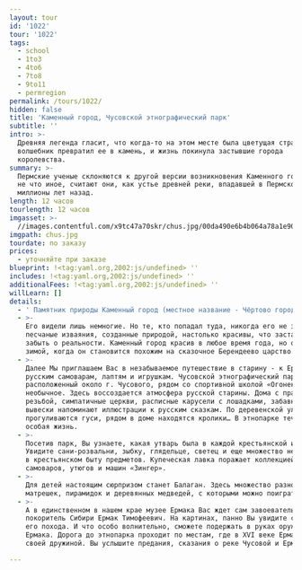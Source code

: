 ```yaml
---
layout: tour
id: '1022'
tour: '1022'
tags:
  - school
  - 1to3
  - 4to6
  - 7to8
  - 9to11
  - permregion
permalink: /tours/1022/
hidden: false
title: 'Каменный город, Чусовской этнографический парк'
subtitle: ''
intro: >-
  Древняя легенда гласит, что когда-то на этом месте была цветущая страна. Злой
  волшебник превратил ее в камень, и жизнь покинула застывшие города
  королевства.
summary: >-
  Пермские ученые склоняются к другой версии возникновения Каменного города. Это
  не что иное, считают они, как устье древней реки, впадавшей в Пермское море
  миллионы лет назад.
length: 12 часов
tourlength: 12 часов
imgasset: >-
  //images.contentful.com/x9tc47a70skr/chus.jpg/00da490e6b4b064a78a1e909a546ebb2/chus.jpg
imgpath: chus.jpg
tourdate: по заказу
prices:
  - уточняйте при заказе
blueprint: !<tag:yaml.org,2002:js/undefined> ''
includes: !<tag:yaml.org,2002:js/undefined> ''
additionalFees: !<tag:yaml.org,2002:js/undefined> ''
willLearn: []
details:
  - ' Памятник природы Каменный город (местное название - Чёртово городище или Черепахи) расположен в 5 км от поселка Усьва, на главной вершине хребта Рудянский спой. Скальный массив прорезан глубокими, до 8-12 метров трещинами шириной 1-8 метров, часто расположенными под прямым углом, что создает иллюзию улиц и переулков заброшенного города. Причудливые скальные останцы образуют сеть коридоров и ярусов на возвышенности посреди леса. Арки, проходы, мосты, лабиринты - здесь можно найти много интересного.'
  - >-
    Его видели лишь немногие. Но те, кто попадал туда, никогда его не забудут —
    песчаные изваяния, созданные природой, настолько красивы, что заставляют
    забыть о реальности. Каменный город красив в любое время года, но особенно
    зимой, когда он становится похожим на сказочное Берендеево царство.
  - >-
    Далее Мы приглашаем Вас в незабываемое путешествие в старину - к Ермаку,
    русским самоварам, лаптям и игрушкам. Чусовской этнографический парк,
    расположенный около г. Чусового, рядом со спортивной школой «Огонек» – место
    необычное. Здесь воссоздается атмосфера русской старины. Дома с праздничной
    резьбой, симпатичные церкви, расписные карусели с лошадками, забавные яркие
    вывески напоминают иллюстрации к русским сказкам. По деревенской улочке
    прогуливаются гуси, рядом в доме находятся кролики… В этнопарке течет своя
    особая жизнь.
  - >-
    Посетив парк, Вы узнаете, какая утварь была в каждой крестьянской избе.
    Увидите сани-розвальни, зыбку, глядельце, светец и еще множество необходимых
    в крестьянском быту предметов. Купеческая лавка поражает коллекцией русских
    самоваров, утюгов и машин «Зингер».
  - >-
    Для детей настоящим сюрпризом станет Балаган. Здесь множество разноцветных
    матрешек, пирамидок и деревянных медведей, с которыми можно поиграть.
  - >-
    А в единственном в нашем крае музее Ермака Вас ждет сам завоеватель и
    покоритель Сибири Ермак Тимофеевич. На картинах, панно Вы увидите сцены из
    его похода. И что особо волнительно, сможете подержать в руках оружие времен
    Ермака. Дорога до этнопарка проходит по местам, где в XVI веке Ермак шел со
    своей дружиной. Вы услышите предания, сказания о реке Чусовой и Ермаке. 

---
```

